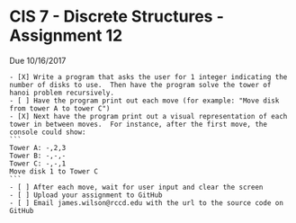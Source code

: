 # CIS 7 - Discrete Structures - Assignment 12
Due 10/16/2017

    - [X] Write a program that asks the user for 1 integer indicating the number of disks to use.  Then have the program solve the tower of hanoi problem recursively.
	- [ ] Have the program print out each move (for example: "Move disk from tower A to tower C")
	- [X] Next have the program print out a visual representation of each tower in between moves.  For instance, after the first move, the console could show:
	```
	Tower A: -,2,3
	Tower B: -,-,-
	Tower C: -,-,1
	Move disk 1 to Tower C
	```
	- [ ] After each move, wait for user input and clear the screen
    - [ ] Upload your assignment to GitHub
    - [ ] Email james.wilson@rccd.edu with the url to the source code on GitHub	
	
	
	